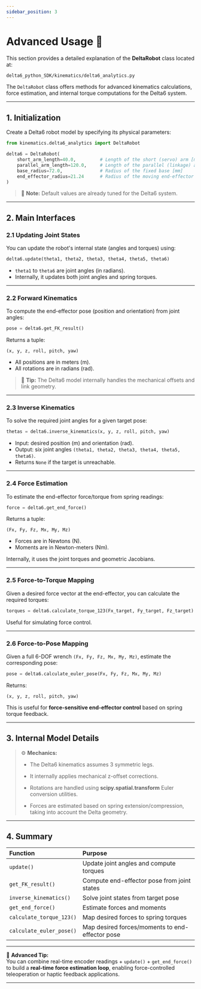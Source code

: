 ```yaml
---
sidebar_position: 3
---
```


# Advanced Usage 🚀

This section provides a detailed explanation of the **DeltaRobot** class located at:

```bash
delta6_python_SDK/kinematics/delta6_analytics.py
```

The `DeltaRobot` class offers methods for advanced kinematics calculations, force estimation, and internal torque computations for the Delta6 system.

---

## 1. Initialization

Create a Delta6 robot model by specifying its physical parameters:

```python
from kinematics.delta6_analytics import DeltaRobot

delta6 = DeltaRobot(
    short_arm_length=40.0,         # Length of the short (servo) arm [mm]
    parallel_arm_length=120.0,     # Length of the parallel (linkage) arm [mm]
    base_radius=72.0,              # Radius of the fixed base [mm]
    end_effector_radius=21.24      # Radius of the moving end-effector platform [mm]
)
```

> 📌 **Note:** Default values are already tuned for the Delta6 system.

---

## 2. Main Interfaces

### 2.1 Updating Joint States

You can update the robot's internal state (angles and torques) using:

```python
delta6.update(theta1, theta2, theta3, theta4, theta5, theta6)
```

- `theta1` to `theta6` are joint angles (in radians).
- Internally, it updates both joint angles and spring torques.

---

### 2.2 Forward Kinematics

To compute the end-effector pose (position and orientation) from joint angles:

```python
pose = delta6.get_FK_result()
```

Returns a tuple:

```
(x, y, z, roll, pitch, yaw)
```
- All positions are in meters (m).
- All rotations are in radians (rad).

> 📌 **Tip:** The Delta6 model internally handles the mechanical offsets and link geometry.

---

### 2.3 Inverse Kinematics

To solve the required joint angles for a given target pose:

```python
thetas = delta6.inverse_kinematics(x, y, z, roll, pitch, yaw)
```

- Input: desired position (m) and orientation (rad).
- Output: six joint angles `(theta1, theta2, theta3, theta4, theta5, theta6)`.
- Returns `None` if the target is unreachable.

---

### 2.4 Force Estimation

To estimate the end-effector force/torque from spring readings:

```python
force = delta6.get_end_force()
```

Returns a tuple:

```
(Fx, Fy, Fz, Mx, My, Mz)
```
- Forces are in Newtons (N).
- Moments are in Newton-meters (Nm).

Internally, it uses the joint torques and geometric Jacobians.

---

### 2.5 Force-to-Torque Mapping

Given a desired force vector at the end-effector, you can calculate the required torques:

```python
torques = delta6.calculate_torque_123(Fx_target, Fy_target, Fz_target)
```

Useful for simulating force control.

---

### 2.6 Force-to-Pose Mapping

Given a full 6-DOF wrench `(Fx, Fy, Fz, Mx, My, Mz)`, estimate the corresponding pose:

```python
pose = delta6.calculate_euler_pose(Fx, Fy, Fz, Mx, My, Mz)
```

Returns:

```
(x, y, z, roll, pitch, yaw)
```

This is useful for **force-sensitive end-effector control** based on spring torque feedback.

---

## 3. Internal Model Details

> ⚙️ **Mechanics:**
> 
> - The Delta6 kinematics assumes 3 symmetric legs.
> - It internally applies mechanical z-offset corrections.
> - Rotations are handled using **scipy.spatial.transform** Euler conversion utilities.
> 
> - Forces are estimated based on spring extension/compression, taking into account the Delta geometry.

---

## 4. Summary

| Function | Purpose |
| :--- | :--- |
| `update()` | Update joint angles and compute torques |
| `get_FK_result()` | Compute end-effector pose from joint states |
| `inverse_kinematics()` | Solve joint states from target pose |
| `get_end_force()` | Estimate forces and moments |
| `calculate_torque_123()` | Map desired forces to spring torques |
| `calculate_euler_pose()` | Map desired forces/moments to end-effector pose |

---

🎯 **Advanced Tip:**  
You can combine real-time encoder readings + `update()` + `get_end_force()` to build a **real-time force estimation loop**, enabling force-controlled teleoperation or haptic feedback applications.

---
